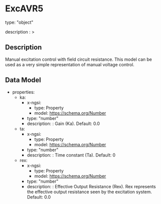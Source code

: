 # ExcAVR5
type: "object"
description : >
## Description
Manual excitation control with field circuit resistance. This model can be used as a very simple representation of manual voltage control.

## Data Model
  - properties:
    - ka:
      - x-ngsi:
        - type: Property
        - model: https://schema.org/Number
      - type: "number"
      - description: : Gain (Ka). Default: 0.0
    - ta:
      - x-ngsi:
        - type: Property
        - model: https://schema.org/Number
      - type: "number"
      - description: : Time constant (Ta). Default: 0
    - rex:
      - x-ngsi:
        - type: Property
        - model: https://schema.org/Number
      - type: "number"
      - description: : Effective Output Resistance (Rex). Rex represents the effective output resistance seen by the excitation system. Default: 0.0
